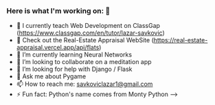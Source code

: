 ### Here is what I'm working on: 👋

- 🔭 I currently teach Web Development on ClassGap (https://www.classgap.com/en/tutor/lazar-savkovic)
- 👋 Check out the Real-Estate Appraisal WebSite  (https://real-estate-appraisal.vercel.app/api/flats)
- 🌱 I’m currently learning Neural Networks
- 👯 I’m looking to collaborate on a meditation app
- 🤔 I’m looking for help with Django / Flask
- 💬 Ask me about Pygame
- 📫 How to reach me: savkoviclazar1@gmail.com
- ⚡ Fun fact: Python's name comes from Monty Python
-->
